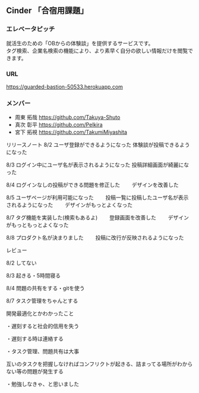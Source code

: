 ## Cinder 「合宿用課題」
### エレベータピッチ
就活生のための「OBからの体験談」を提供するサービスです。  
タグ検索、企業名検索の機能により、より素早く自分の欲しい情報だけを閲覧できます。  
### URL
https://guarded-bastion-50533.herokuapp.com    
### メンバー
- 周東 拓哉 https://github.com/Takuya-Shuto  
- 真次 彰平 https://github.com/Pelkira  
- 宮下 拓視 https://github.com/TakumiMiyashita  

リリースノート
8/2 ユーザ登録ができるようになった
    体験談が投稿できるようになった
    
8/3 ログイン中にユーザ名が表示されるようになった
    投稿詳細画面が綺麗になった
    
8/4 ログインなしの投稿ができる問題を修正した
　　デザインを改善した
  
8/5 ユーザページが利用可能になった
　　投稿一覧に投稿したユーザ名が表示されるようになった
　　デザインがもっとよくなった
  
8/7 タグ機能を実装した(検索もあるよ)
　　登録画面を改善した
　　デザインがもっともっとよくなった
  
8/8 プロダクト名が決まりました
　　投稿に改行が反映されるようになった

レビュー

8/2 してない

8/3 起きる・5時間寝る

8/4 問題の共有をする・gitを使う

8/7 タスク管理をちゃんとする

開発最適化とかわかったこと

・遅刻すると社会的信用を失う

・遅刻する時は連絡する

・タスク管理、問題共有は大事

互いのタスクを把握しなければコンフリクトが起きる、詰まってる場所がわからない等の問題が発生する

・勉強しなきゃ、と思いました
